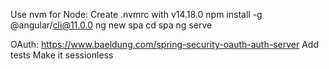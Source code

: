 Use nvm for Node: Create .nvmrc with v14.18.0
npm install -g @angular/cli@11.0.0
ng new spa
cd spa
ng serve

OAuth: https://www.baeldung.com/spring-security-oauth-auth-server
Add tests
Make it sessionless